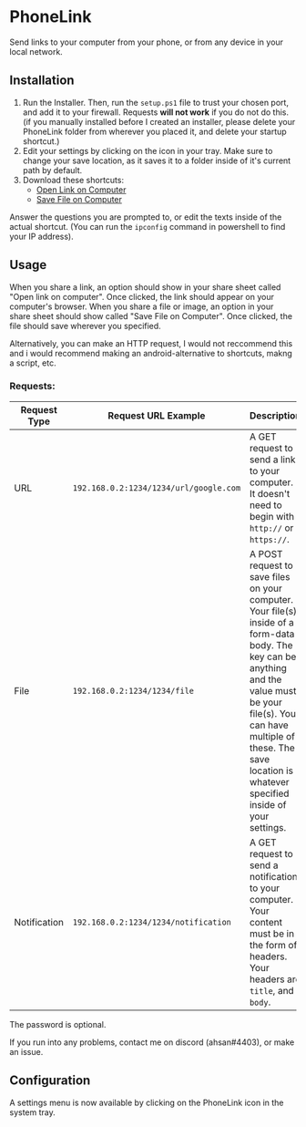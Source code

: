 
# PhoneLink

Send links to your computer from your phone, or from any device in your local network.

## Installation

1. Run the Installer. Then, run the `setup.ps1` file to trust your chosen port, and add it to your firewall. Requests **will not work** if you do not do this. (if you manually installed before I created an installer, please delete your PhoneLink folder from wherever you placed it, and delete your startup shortcut.)
2. Edit your settings by clicking on the icon in your tray. Make sure to change your save location, as it saves it to a folder inside of it's current path by default.
3. Download these shortcuts:
    - [Open Link on Computer](https://www.icloud.com/shortcuts/19bfb332f6be4ffd8b5ebcbc55d15cfb)
    - [Save File on Computer](https://www.icloud.com/shortcuts/8c3aa77aecb944a9aa4ee5e202ee4bed)

Answer the questions you are prompted to, or edit the texts inside of the actual shortcut. (You can run the `ipconfig` command in powershell to find your IP address).

## Usage

When you share a link, an option should show in your share sheet called "Open link on computer". Once clicked, the link should appear on your computer's browser.
When you share a file or image, an option in your share sheet should show called "Save File on Computer". Once clicked, the file should save wherever you specified.

Alternatively, you can make an HTTP request, I would not reccommend this and i would recommend making an android-alternative to shortcuts, makng a script, etc. 

### Requests:
| Request Type| Request URL Example |Description|
|--------------------|-------------|-----------|
|URL |`192.168.0.2:1234/1234/url/google.com`| A GET request to send a link to your computer. It doesn't need to begin with `http://` or `https://`.|
|File| `192.168.0.2:1234/1234/file` | A POST request to save files on your computer. Your file(s) inside of a form-data body. The key can be anything and the value must be your file(s). You can have multiple of these. The save location is whatever specified inside of your settings.|
| Notification |`192.168.0.2:1234/1234/notification`|A GET request to send a notification to your computer. Your content must be in the form of headers. Your headers are `title`, and `body`. |
The password is optional.

If you run into any problems, contact me on discord (ahsan#4403), or make an issue.

## Configuration

A settings menu is now available by clicking on the PhoneLink icon in the system tray.

